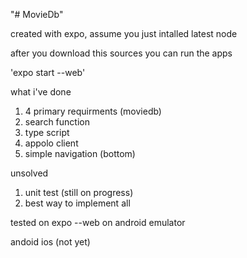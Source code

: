 "# MovieDb" 


created with expo, assume you just intalled latest node

after you download this sources 
you can run the apps

'expo start --web'

what i've done
1. 4 primary requirments (moviedb)
2. search function
3. type script
4. appolo client
5. simple navigation (bottom)

unsolved
1. unit test (still on progress)
2. best way to implement all

tested on expo --web on android emulator

andoid ios (not yet)